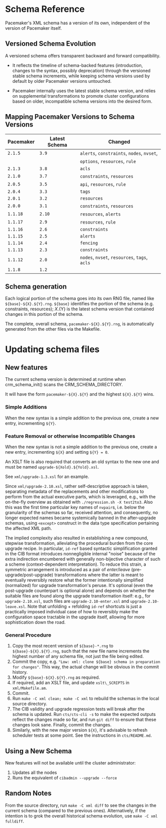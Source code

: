 # Schema Reference

Pacemaker's XML schema has a version of its own, independent of the version of
Pacemaker itself.

## Versioned Schema Evolution

A versioned schema offers transparent backward and forward compatibility.

- It reflects the timeline of schema-backed features (introduction,
  changes to the syntax, possibly deprecation) through the versioned
  stable schema increments, while keeping schema versions used by default
  by older Pacemaker versions untouched.

- Pacemaker internally uses the latest stable schema version, and relies on
  supplemental transformations to promote cluster configurations based on
  older, incompatible schema versions into the desired form.

## Mapping Pacemaker Versions to Schema Versions

| Pacemaker | Latest Schema | Changed
| --------- | ------------- | ----------------------------------------------
| `2.1.5`   | `3.9`         | `alerts`, `constraints`, `nodes`, `nvset`,
|           |               | `options`, `resources`, `rule`
| `2.1.3`   | `3.8`         | `acls`
| `2.1.0`   | `3.7`         | `constraints`, `resources`
| `2.0.5`   | `3.5`         | `api`, `resources`, `rule`
| `2.0.4`   | `3.3`         | `tags`
| `2.0.1`   | `3.2`         | `resources`
| `2.0.0`   | `3.1`         | `constraints`, `resources`
| `1.1.18`  | `2.10`        | `resources`, `alerts`
| `1.1.17`  | `2.9`         | `resources`, `rule`
| `1.1.16`  | `2.6`         | `constraints`
| `1.1.15`  | `2.5`         | `alerts`
| `1.1.14`  | `2.4`         | `fencing`
| `1.1.13`  | `2.3`         | `constraints`
| `1.1.12`  | `2.0`         | `nodes`, `nvset`, `resources`, `tags`, `acls`
| `1.1.8`   | `1.2`         |

## Schema generation

Each logical portion of the schema goes into its own RNG file, named like
`${base}-${X}.${Y}.rng`. `${base}` identifies the portion of the schema
(e.g. constraints, resources); ${X}.${Y} is the latest schema version that
contained changes in this portion of the schema.

The complete, overall schema, `pacemaker-${X}.${Y}.rng`, is automatically
generated from the other files via the Makefile.

# Updating schema files #

## New features ##

The current schema version is determined at runtime when
crm\_schema\_init() scans the CRM\_SCHEMA\_DIRECTORY.

It will have the form `pacemaker-${X}.${Y}` and the highest
`${X}.${Y}` wins.

### Simple Additions

When the new syntax is a simple addition to the previous one, create a
new entry, incrementing `${Y}`.

### Feature Removal or otherwise Incompatible Changes

When the new syntax is not a simple addition to the previous one,
create a new entry, incrementing `${X}` and setting `${Y} = 0`.

An XSLT file is also required that converts an old syntax to the new
one and must be named `upgrade-${Xold}.${Yold}.xsl`.

See `xml/upgrade-1.3.xsl` for an example.

Since `xml/upgrade-2.10.xsl`, rather self-descriptive approach is taken,
separating metadata of the replacements and other modifications to
perform from the actual executive parts, which is leveraged, e.g., with
the on-the-fly overview as obtained with `./regression.sh -X test2to3`.
Also this was the first time particular key names of `nvpair`s,
i.e. below the granularity of the schemas so far, received attention,
and consequently, no longer expected names became systemically banned
in the after-upgrade schemas, using `<except>` construct in the
data type specification pertaining the affected XML path.

The implied complexity also resulted in establishing a new compound,
stepwise transformation, alleviating the procedural burden from the
core upgrade recipe.  In particular, `id-ref` based syntactic
simplification granted in the CIB format introduces nonnegligible
internal "noise" because of the extra indirection encumbered with
generally non-bijective character of such a scheme (context-dependent
interpretation).  To reduce this strain, a symmetric arrangement is
introduced as a pair of _enter_/_leave_ (pre-upgrade/post-upgrade)
transformations where the latter is meant to eventually reversibly
restore what the former intentionally simplified (normalized) for
upgrade transformation's peruse.  It's optional (even the post-upgrade
counterpart is optional alone) and depends on whether the suitable
files are found along the upgrade transformation itself: e.g., for
`upgrade-2.10.xsl`, such files are `upgrade-2.10-enter.xsl` and
`upgrade-2.10-leave.xsl`.  Note that unfolding + refolding `id-ref`
shortcuts is just a practically imposed individual case of how to
reversibly make the configuration space tractable in the upgrade
itself, allowing for more sophistication down the road.

### General Procedure

1. Copy the most recent version of `${base}-*.rng` to `${base}-${X}.${Y}.rng`,
   such that the new file name increments the highest number of any schema file,
   not just the file being edited.
2. Commit the copy, e.g. `"Low: xml: clone ${base} schema in preparation for
   changes"`. This way, the actual change will be obvious in the commit history.
3. Modify `${base}-${X}.${Y}.rng` as required.
4. If required, add an XSLT file, and update `xslt\_SCRIPTS` in `xml/Makefile.am`.
5. Commit.
6. Run `make -C xml clean; make -C xml` to rebuild the schemas in the local
   source directory.
7. The CIB validity and upgrade regression tests will break after the schema is
   updated. Run `cts/cts-cli -s` to make the expected outputs reflect the
   changes made so far, and run `git diff` to ensure that these changes look
   sane. Finally, commit the changes.
8. Similarly, with the new major version `${X}`, it's advisable to refresh
   scheduler tests at some point. See the instructions in `cts/README.md`.

## Using a New Schema

New features will not be available until the cluster administrator:

1. Updates all the nodes
2. Runs the equivalent of `cibadmin --upgrade --force`

## Random Notes

From the source directory, run `make -C xml diff` to see the changes
in the current schema (compared to the previous ones).
Alternatively, if the intention is to grok the overall historical schema
evolution, use `make -C xml fulldiff`.
